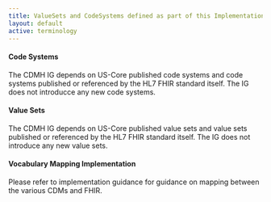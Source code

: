 ```yaml
---
title: ValueSets and CodeSystems defined as part of this Implementation Guide
layout: default
active: terminology
---
```


#### Code Systems

The CDMH IG depends on US-Core published code systems and code systems published or referenced by the HL7 FHIR standard itself. The IG does not introducce any new code systems.

#### Value Sets

The CDMH IG depends on US-Core published value sets and value sets published or referenced by the HL7 FHIR standard itself. The IG does not introduce any new value sets.

#### Vocabulary Mapping Implementation

Please refer to implementation guidance for guidance on mapping between the various CDMs and FHIR.
